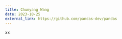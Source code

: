 ```yaml
---
title: Chunyang Wang
date: 2023-10-25
external_link: https://github.com/pandas-dev/pandas
---
```


xx

<!--more-->
